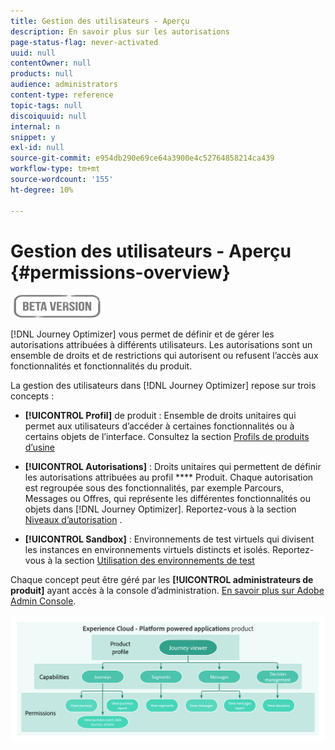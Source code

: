 ```yaml
---
title: Gestion des utilisateurs - Aperçu
description: En savoir plus sur les autorisations
page-status-flag: never-activated
uuid: null
contentOwner: null
products: null
audience: administrators
content-type: reference
topic-tags: null
discoiquuid: null
internal: n
snippet: y
exl-id: null
source-git-commit: e954db290e69ce64a3900e4c52764858214ca439
workflow-type: tm+mt
source-wordcount: '155'
ht-degree: 10%

---
```


# Gestion des utilisateurs - Aperçu {#permissions-overview}

![](../assets/do-not-localize/badge.png)

[!DNL Journey Optimizer] vous permet de définir et de gérer les autorisations attribuées à différents utilisateurs. Les autorisations sont un ensemble de droits et de restrictions qui autorisent ou refusent l’accès aux fonctionnalités et fonctionnalités du produit.

La gestion des utilisateurs dans [!DNL Journey Optimizer] repose sur trois concepts :

* **[!UICONTROL Profil]** de produit : Ensemble de droits unitaires qui permet aux utilisateurs d’accéder à certaines fonctionnalités ou à certains objets de l’interface. Consultez la section [Profils de produits d’usine](ootb-product-profiles.md)

* **[!UICONTROL Autorisations]** : Droits unitaires qui permettent de définir les autorisations attribuées au profil **** Produit. Chaque autorisation est regroupée sous des fonctionnalités, par exemple Parcours, Messages ou Offres, qui représente les différentes fonctionnalités ou objets dans [!DNL Journey Optimizer]. Reportez-vous à la section [Niveaux d’autorisation](high-low-permissions.md) .

* **[!UICONTROL Sandbox]** : Environnements de test virtuels qui divisent les instances en environnements virtuels distincts et isolés. Reportez-vous à la section [Utilisation des environnements de test](sandboxes.md)

Chaque concept peut être géré par les **[!UICONTROL administrateurs de produit]** ayant accès à la console d’administration. [En savoir plus sur Adobe Admin Console](https://helpx.adobe.com/fr/enterprise/managing/user-guide.html).

![](../assets/do-not-localize/permissions_2.png)

